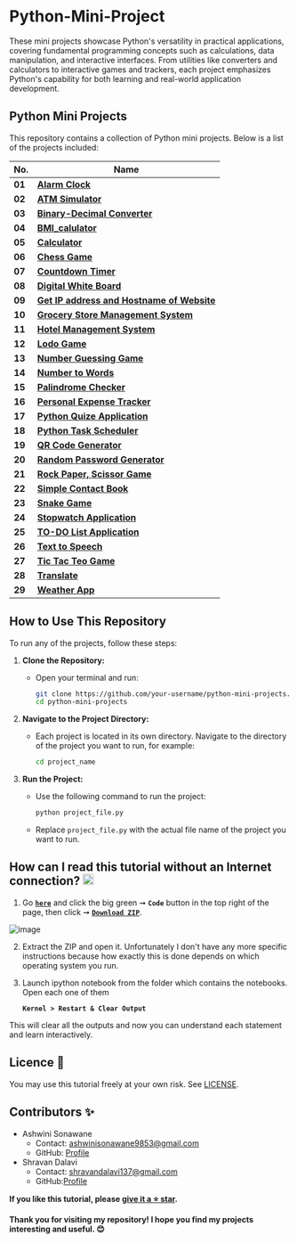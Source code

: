 
# Python-Mini-Project

These mini projects showcase Python's versatility in practical applications, covering fundamental programming concepts such as calculations, data manipulation, and interactive interfaces. From utilities like converters and calculators to interactive games and trackers, each project emphasizes Python's capability for both learning and real-world application development.

## Python Mini Projects

This repository contains a collection of Python mini projects. Below is a list of the projects included:


| **No.** | **Name** | 
| ------- | -------- | 
|	**01**	| **[Alarm Clock](https://github.com/SonawaneAshwini/Simple-Python-Mini-Projects/tree/main/Alarm%20Clock)** |
|  **02** | **[ATM Simulator](https://github.com/SonawaneAshwini/Simple-Python-Mini-Projects/tree/main/ATM%20Simulator)** |
|  **03** | **[Binary-Decimal Converter](https://github.com/SonawaneAshwini/Simple-Python-Mini-Projects/tree/main/Binary-Decimal%20Converter)** |
|  **04** | **[BMI_calulator](https://github.com/SonawaneAshwini/Simple-Python-Mini-Projects/tree/main/BMI_calulator)** |
|  **05** | **[Calculator](https://github.com/SonawaneAshwini/Simple-Python-Mini-Projects/tree/main/Calculator)** |
|  **06** | **[Chess Game](https://github.com/SonawaneAshwini/Simple-Python-Mini-Projects/tree/main/Chess%20Game)** |
|  **07** | **[Countdown Timer](https://github.com/SonawaneAshwini/Simple-Python-Mini-Projects/tree/main/Countdown%20timer)** |
|  **08** | **[Digital White Board](https://github.com/SonawaneAshwini/Simple-Python-Mini-Projects/tree/main/Digital%20White%20Board)** |
|  **09** | **[Get IP address and Hostname of Website](https://github.com/SonawaneAshwini/Simple-Python-Mini-Projects/tree/main/Get%20IP%20address%20and%20Hostname%20of%20Website)** |
|  **10** | **[Grocery Store Management System](https://github.com/SonawaneAshwini/Simple-Python-Mini-Projects/tree/main/Grocery%20Store%20Management%20System)** |
|  **11** | **[Hotel Management System](https://github.com/SonawaneAshwini/Simple-Python-Mini-Projects/tree/main/Hotel%20Management%20System)** |
|  **12** | **[Lodo Game](https://github.com/SonawaneAshwini/Simple-Python-Mini-Projects/tree/main/Ludo%20Game)** |
|  **13** | **[Number Guessing Game](https://github.com/SonawaneAshwini/Simple-Python-Mini-Projects/tree/main/Number%20Guessing%20Game)** |
|  **14** | **[Number to Words](https://github.com/SonawaneAshwini/Simple-Python-Mini-Projects/tree/main/Number%20to%20Words)** |
|  **15** | **[Palindrome Checker](https://github.com/SonawaneAshwini/Simple-Python-Mini-Projects/tree/main/Palindrome%20Checker)** |
|  **16** | **[Personal Expense Tracker](https://github.com/SonawaneAshwini/Simple-Python-Mini-Projects/tree/main/Personal%20Expense%20Tracker)** |
|  **17** | **[Python Quize Application](https://github.com/SonawaneAshwini/Simple-Python-Mini-Projects/tree/main/Python%20Quiz%20Application)** |
|  **18** | **[Python Task Scheduler](https://github.com/SonawaneAshwini/Simple-Python-Mini-Projects/tree/main/Python%20Task%20Scheduler)** |
|  **19** | **[QR Code Generator](https://github.com/SonawaneAshwini/Simple-Python-Mini-Projects/tree/main/QR%20Code%20Generator)** |
|  **20** | **[Random Password Generator](https://github.com/SonawaneAshwini/Simple-Python-Mini-Projects/tree/main/Random%20Password%20Generator)** |
|  **21** | **[Rock Paper, Scissor Game](https://github.com/SonawaneAshwini/Simple-Python-Mini-Projects/tree/main/Rock%2C%20Paper%2C%20Scissors%20Game)** |
|  **22** | **[Simple Contact Book](https://github.com/SonawaneAshwini/Simple-Python-Mini-Projects/tree/main/Simple%20Contact%20Book)** |
|  **23** | **[Snake Game](https://github.com/SonawaneAshwini/Simple-Python-Mini-Projects/tree/main/Snake%20Game)** |
|  **24** | **[Stopwatch Application](https://github.com/SonawaneAshwini/Simple-Python-Mini-Projects/tree/main/Stopwatch%20Application)** |
|  **25** | **[TO-DO List Application](https://github.com/SonawaneAshwini/Simple-Python-Mini-Projects/tree/main/TO-DO%20List%20Application)** |
|  **26** | **[Text to Speech](https://github.com/SonawaneAshwini/Simple-Python-Mini-Projects/tree/main/Text%20to%20Speech)** |
|  **27** | **[Tic Tac Teo Game](https://github.com/SonawaneAshwini/Simple-Python-Mini-Projects/tree/main/Tic-Tac-Toe%20Game)** |
|  **28** | **[Translate](https://github.com/SonawaneAshwini/Simple-Python-Mini-Projects/tree/main/Translate)** |
|  **29** | **[Weather App](https://github.com/SonawaneAshwini/Simple-Python-Mini-Projects/tree/main/Translate)** |


## How to Use This Repository

To run any of the projects, follow these steps:

1. **Clone the Repository:**
   - Open your terminal and run:
     ```sh
     git clone https://github.com/your-username/python-mini-projects.git
     cd python-mini-projects
     ```

2. **Navigate to the Project Directory:**
   - Each project is located in its own directory. Navigate to the directory of the project you want to run, for example:
     ```sh
     cd project_name

     ```

3. **Run the Project:**
   - Use the following command to run the project:
     ```sh
     python project_file.py
     ```
   - Replace `project_file.py` with the actual file name of the project you want to run.



## How can I read this tutorial without an Internet connection? <img alt="GIF" src="https://github.com/TheDudeThatCode/TheDudeThatCode/blob/master/Assets/hmm.gif" width="20" />

1. Go [**`here`**](https://github.com/SonawaneAshwini/Simple-Python-Mini-Projects) and click the big green ➞  **`Code`** button in the top right of the page, then click ➞ [**`Download ZIP`**](https://github.com/SonawaneAshwini/Simple-Python-Mini-Projects/archive/refs/heads/main.zip).

  ![image](https://github.com/SonawaneAshwini/Simple-Python-Mini-Projects/assets/172588428/9d3dfb79-474e-4a0a-af5b-1e3ff3a784ef)



2. Extract the ZIP and open it. Unfortunately I don't have any more specific instructions because how exactly this is done depends on which operating system you run.
    
3. Launch ipython notebook from the folder which contains the notebooks. Open each one of them
  
    **`Kernel > Restart & Clear Output`**
    
This will clear all the outputs and now you can understand each statement and learn interactively.



## Licence 📜

You may use this tutorial freely at your own risk. See [LICENSE](https://github.com/SonawaneAshwini/Simple-Python-Mini-Projects/blob/main/LICENSE).


## Contributors ✨


- Ashwini Sonawane
  - Contact: ashwinisonawane9853@gmail.com
  - GitHub: [Profile](https://github.com/SonawaneAshwini)
- Shravan Dalavi
  - Contact: shravandalavi137@gmail.com
  - GitHub:[Profile]( https://github.com/ShravanDalavi)



**If you like this tutorial, please [give it a ⭐ star](https://github.com/SonawaneAshwini/Simple-Python-Mini-Projects).**

**Thank you for visiting my repository! I hope you find my projects interesting and useful. 😊**




